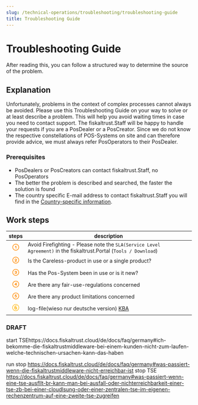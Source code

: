 ```yaml
---
slug: /technical-operations/troubleshooting/troubleshooting-guide
title: Troubleshooting Guide
---
```


# Troubleshooting Guide

After reading this, you can follow a structured way to determine the source of the problem.

## Explanation

Unfortunately, problems in the context of complex processes cannot always be avoided. Please use this 
Troubleshooting Guide on your way to solve or at least describe a problem.
This will help you avoid waiting times in case you need to contact support. The fiskaltrust.Staff will be happy to handle your requests if you are a PosDealer or a PosCreator. 
Since we do not know the respective constellations of POS-Systems on site and can therefore provide advice, we must always refer PosOperators to their PosDealer.

### Prerequisites

* PosDealers or PosCreators can contact fiskaltrust.Staff, no PosOperators
* The better the problem is described and searched, the faster the solution is found
* The country specific E-mail address to contact fiskaltrust.Staff you will find in the [Country-specific information](../information-sources/contacting-support).

## Work steps


| steps | description                                                                                                                |
|:----------------------:|-------------------------------------------------------------------------------------------------------------------------------------|
|![Number 1](../../images/Numbers/circle-1o.png) |Avoid Firefighting - Please note the `SLA(Service Level Agreement)` in the fiskaltrust.Portal (`Tools / Download`)  |
|![Number 2](../../images/Numbers/circle-2o.png) |Is the Careless-product in use or a single product?  |
|![Number 3](../../images/Numbers/circle-3o.png) |Has the Pos-System been in use or is it new?  |
|![Number 4](../../images/Numbers/circle-4o.png) |Are there any fair-use-regulations concerned  |
|![Number 5](../../images/Numbers/circle-5o.png) |Are there any product limitations concerned |
|![Number 6](../../images/Numbers/circle-6o.png) |log-file(wieso nur deutsche version) [KBA](https://portal.fiskaltrust.de/KBArticle#/KA-01043/Log-Datei%20erstellen)  |

### DRAFT
start TSEhttps://docs.fiskaltrust.cloud/de/docs/faq/germany#ich-bekomme-die-fiskaltrustmiddleware-bei-einem-kunden-nicht-zum-laufen-welche-technischen-ursachen-kann-das-haben

run stop https://docs.fiskaltrust.cloud/de/docs/faq/germany#was-passiert-wenn-die-fiskaltrustmiddleware-nicht-erreichbar-ist
stop TSE https://docs.fiskaltrust.cloud/de/docs/faq/germany#was-passiert-wenn-eine-tse-ausfllt-br-kann-man-bei-ausfall-oder-nichterreichbarkeit-einer-tse-zb-bei-einer-cloudlsung-oder-einer-zentralen-tse-im-eigenen-rechenzentrum-auf-eine-zweite-tse-zugreifen